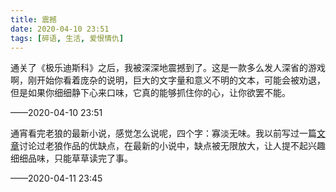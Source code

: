 ```yaml
---
title: 震撼
date: 2020-04-10 23:51
tags: [碎语, 生活, 爱恨情仇]
---
```


通关了《极乐迪斯科》之后，我被深深地震撼到了。这是一款多么发人深省的游戏啊，刚开始你看着庞杂的说明，巨大的文字量和意义不明的文本，可能会被劝退，但是如果你细细静下心来口味，它真的能够抓住你的心，让你欲罢不能。

——2020-04-10 23:51

通宵看完老狼的最新小说，感觉怎么说呢，四个字：寡淡无味。我以前写过一篇[文章](https://www.chunqiuyiyu.com/2015/07/a-novel-about-time-travel.html)讨论过老狼作品的优缺点，在最新的小说中，缺点被无限放大，让人提不起兴趣细细品味，只能草草读完了事。

——2020-04-11 23:45
